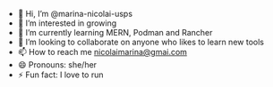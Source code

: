 - 👋 Hi, I’m @marina-nicolai-usps
- 👀 I’m interested in growing
- 🌱 I’m currently learning MERN, Podman and Rancher
- 💞️ I’m looking to collaborate on anyone who likes to learn new tools
- 📫 How to reach me nicolaimarina@gmai.com
- 😄 Pronouns: she/her
- ⚡ Fun fact: I love to run


